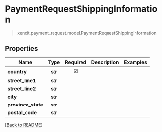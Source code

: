 # PaymentRequestShippingInformation
> xendit.payment_request.model.PaymentRequestShippingInformation


## Properties
| Name | Type | Required | Description | Examples |
|------------|:-------------:|:-------------:|-------------|:-------------:|
| **country** | **str** | ☑️ |  |  | |
| **street_line1** | **str** | |   |  |
| **street_line2** | **str** | |   |  |
| **city** | **str** | |   |  |
| **province_state** | **str** | |   |  |
| **postal_code** | **str** | |   |  |


[[Back to README]](../../README.md)


